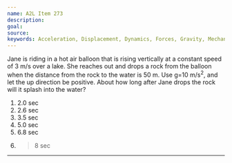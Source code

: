 ```yaml
---
name: A2L Item 273
description: 
goal: 
source: 
keywords: Acceleration, Displacement, Dynamics, Forces, Gravity, Mechanics, Problem Solving, Velocity
---
```


Jane is riding in a hot air balloon that is rising vertically at a
constant speed of 3 m/s over a lake. She reaches out and drops a rock
from the balloon when the distance from the rock to the water is 50 m.
Use g=10 m/s<sup>2</sup>, and let the up direction be positive. About
how long after Jane drops the rock will it splash into the water?

1. 2.0 sec
2. 2.6 sec
3. 3.5 sec
4. 5.0 sec
5. 6.8 sec
6. >8 sec


<hr/>


